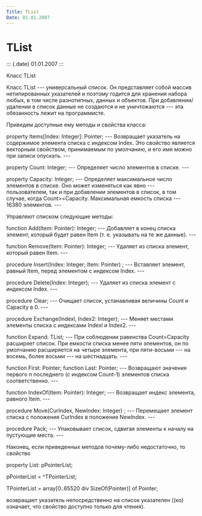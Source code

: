 ```yaml
---
Title: TList
Date: 01.01.2007
---
```



TList
=====

::: {.date}
01.01.2007
:::

Класс TList

Класс TList --- универсальный список. Он представляет собой массив
нетипированных указателей и поэтому годится для хранения набора любых, в
том числе разнотипных, данных и объектов. При добавлении/удалении в
список данные не создаются и не уничтожаются --- эта обязанность лежит
на программисте.

Приведем доступные ему методы и свойства класса:

property Items[Index: Integer]: Pointer; --- Возвращает указатель на
содержимое элемента списка с индексом Index. Это свойство является
векторным свойством, принимаемым по умолчанию, и его имя можно при
записи опускать. ---

property Count: Integer; --- Определяет число элементов в списке. ---

property Capacity: Integer; --- Определяет максимальное число элементов
в списке. Оно может изменяться как явно --- пользователем, так и при
добавлении элементов в список, в том случае, когда Count\>=Capacity.
Максимальная емкость списка --- 16380 элементов. ---

Управляют списком следующие методы:

function Add(Item: Pointer): Integer; --- Добавляет в конец списка
элемент, который будет равен Item (т. е. указывать на те же данные). ---

function Remove(Item: Pointer): Integer; --- Удаляет из списка элемент,
который равен Item. ---

procedure Insert(Index: Integer; Item: Pointer) ; --- Вставляет элемент,
равный Item, перед элементом с индексом Index. ---

procedure Delete(Index: Integer); --- Удаляет из списка элемент с
индексом Index. ---

procedure Clear; --- Очищает список, устанавливая величины Count и
Capacity в 0. ---

procedure Exchange(Indexl, Index2: Integer); --- Меняет местами элементы
списка с индексами Indexl и Index2. ---

function Expand: TList; --- При соблюдении равенства Count=Capacity
расширяет список. При емкости списка менее пяти элементов, он по
умолчанию расширяется на четыре элемента, при пяти-восьми --- на восемь,
более восьми --- на шестнадцать. ---

function First: Pointer; function Last: Pointer; --- Возвращают значения
первого п последнего (с индексом Count-1) элементов списка
соответственно. ---

function IndexOf(Item: Pointer): Integer; --- Возвращает индекс
элемента, равного Item. ---

procedure Move(CurIndex, Newlndex: Integer) ; --- Перемещает элемент
списка с положения Curlndex в положение Newlndex. ---

procedure Pack; --- Упаковывает список, сдвигая элементы к началу на
пустующие места. ---

Наконец, если приведенных методов почему-либо недостаточно, то свойство

property List: pPointerList;

pPointerList = ^TPointerList;

TPointerList = array[0..65520 div SizeOf(Pointer)] of Pointer;

возвращает указатель непосредственно на список указателен ((ко)
означает, что свойство доступно только для чтения).
